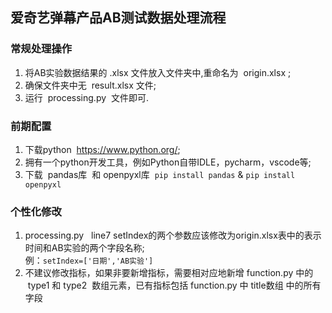 ## 爱奇艺弹幕产品AB测试数据处理流程     
### 常规处理操作      
1. 将AB实验数据结果的&nbsp;.xlsx&nbsp;文件放入文件夹中,重命名为&nbsp; origin.xlsx&nbsp;;
2. 确保文件夹中无&nbsp; result.xlsx&nbsp;文件;
3. 运行&nbsp; processing.py &nbsp;文件即可.
### 前期配置     
1. 下载python&nbsp; <https://www.python.org/>;
2. 拥有一个python开发工具，例如Python自带IDLE，pycharm，vscode等;
3. 下载&nbsp; pandas库&nbsp; 和&nbsp;openpyxl库&nbsp; `pip install pandas`&nbsp;&&nbsp;`pip install openpyxl`
### 个性化修改      
1. processing.py &nbsp; line7 setIndex的两个参数应该修改为origin.xlsx表中的表示时间和AB实验的两个字段名称;    
例：`setIndex=['日期','AB实验']`
2. 不建议修改指标，如果非要新增指标，需要相对应地新增 function.py 中的 &nbsp;type1&nbsp;和&nbsp;type2&nbsp; 数组元素，已有指标包括 function.py 中&nbsp;title数组&nbsp;中的所有字段

